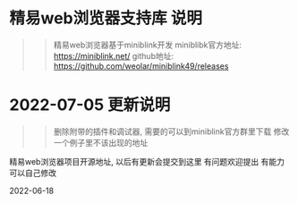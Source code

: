 # 精易web浏览器支持库 说明
>> 精易web浏览器基于miniblink开发
>> miniblibk官方地址: https://miniblink.net/
>> github地址: https://github.com/weolar/miniblink49/releases


# 2022-07-05 更新说明
>> 删除附带的插件和调试器, 需要的可以到miniblink官方群里下载
>> 修改一个例子里不该出现的地址

精易web浏览器项目开源地址, 以后有更新会提交到这里
有问题欢迎提出
有能力可以自己修改

2022-06-18
